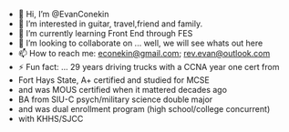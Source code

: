 - 👋 Hi, I’m @EvanConekin
- 👀 I’m interested in guitar, travel,friend and family.
- 🌱 I’m currently learning Front End through FES 
- 💞️ I’m looking to collaborate on ... well, we will see whats out here
- 📫 How to reach me: econekin@gmail.com; rev.evan@outlook.com
- ⚡ Fun fact: ... 29 years driving trucks with a CCNA year one cert from
-  Fort Hays State, A+ certified and studied for MCSE
-  and was MOUS certified when it mattered decades ago
-  BA from SIU-C psych/military science double major
-  and was dual enrollment program (high school/college concurrent)
-  with KHHS/SJCC 

<!---

EvanConekin/EvanConekin is a ✨ special ✨ repository because its `README.md` (this file) appears on your GitHub profile.
You can click the Preview link to take a look at your changes.
--->
